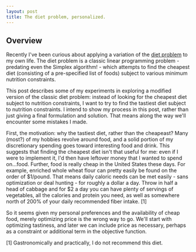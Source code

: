 ```yaml
---
layout: post
title: The diet problem, personalized.
---
```


## Overview

Recently I've been curious about applying a variation of the [diet problem](https://en.wikipedia.org/wiki/Stigler_diet) to my own life. 
The diet problem is a classic linear programming problem - predating even the Simplex algorithm! - which attempts to find the cheapest diet (consisting of a pre-specified list of foods) subject to various minimum nutrition constraints. 

This post describes some of my experiments in exploring a modified version of the classic diet problem: instead of looking for the cheapest diet subject to nutrition constraints, I want to try to find the tastiest diet subject to nutrition constraints. I intend to show my process in this post, rather than just giving a final formulation and solution. That means along the way we'll encounter some mistakes I made.

First, the motivation: why the tastiest diet, rather than the cheapeast? Many (most?) of my hobbies revolve around food, and a solid portion of my discretionary spending goes toward interesting food and drink. This suggests that finding the cheapest diet isn't that useful for me: even if I were to implement it, I'd then have leftover money that I wanted to spend on...food. Further, food is really cheap in the United States these days. For example, enriched whole wheat flour can pretty easily be found on the order of $1/pound. That means daily caloric needs can be met easily - sans optimization or deal hunting - for roughly a dollar a day. Throw in half a head of cabbage and for $2 a day you can have plenty of servings of vegetables, all the calories and protein you need, as well as somewhere north of 200% of your daily recommended fiber intake. [1]

So it seems given my personal preferences and the availability of cheap food, merely optimizing price is the wrong way to go. We'll start with optimizing tastiness, and later we can include price as necessary, perhaps as a constraint or additional term in the objective function.


[1] Gastronomically and practically, I do not recommend this diet.

